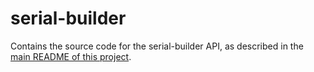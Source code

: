 # serial-builder

Contains the source code for the serial-builder API, as described in the [main README of this project](/README.md).
